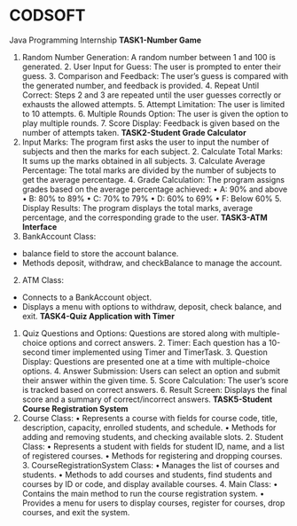 # CODSOFT
Java Programming Internship
**TASK1-Number Game**
  1.	Random Number Generation: A random number between 1 and 100 is generated.
	2.	User Input for Guess: The user is prompted to enter their guess.
	3.	Comparison and Feedback: The user’s guess is compared with the generated number, and feedback is provided.
	4.	Repeat Until Correct: Steps 2 and 3 are repeated until the user guesses correctly or exhausts the allowed attempts.
	5.	Attempt Limitation: The user is limited to 10 attempts.
	6.	Multiple Rounds Option: The user is given the option to play multiple rounds.
	7.	Score Display: Feedback is given based on the number of attempts taken.
**TASK2-Student Grade Calculator**
  1.	Input Marks: The program first asks the user to input the number of subjects and then the marks for each subject.
	2.	Calculate Total Marks: It sums up the marks obtained in all subjects.
	3.	Calculate Average Percentage: The total marks are divided by the number of subjects to get the average percentage.
	4.	Grade Calculation: The program assigns grades based on the average percentage achieved:
	•	A: 90% and above
	•	B: 80% to 89%
	•	C: 70% to 79%
	•	D: 60% to 69%
	•	F: Below 60%
	5.	Display Results: The program displays the total marks, average percentage, and the corresponding grade to the user.
**TASK3-ATM Interface**
  1. BankAccount Class:
   - balance field to store the account balance.
   - Methods deposit, withdraw, and checkBalance to manage the account.
  2. ATM Class:
   - Connects to a BankAccount object.
   - Displays a menu with options to withdraw, deposit, check balance, and exit.
**TASK4-Quiz Application with Timer**
  1.	Quiz Questions and Options: Questions are stored along with multiple-choice options and correct answers.
	2.	Timer: Each question has a 10-second timer implemented using Timer and TimerTask.
	3.	Question Display: Questions are presented one at a time with multiple-choice options.
	4.	Answer Submission: Users can select an option and submit their answer within the given time.
	5.	Score Calculation: The user’s score is tracked based on correct answers.
	6.	Result Screen: Displays the final score and a summary of correct/incorrect answers.
**TASK5-Student Course Registration System**
  1.	Course Class:
	•	Represents a course with fields for course code, title, description, capacity, enrolled students, and schedule.
	•	Methods for adding and removing students, and checking available slots.
	2.	Student Class:
	•	Represents a student with fields for student ID, name, and a list of registered courses.
	•	Methods for registering and dropping courses.
	3.	CourseRegistrationSystem Class:
	•	Manages the list of courses and students.
	•	Methods to add courses and students, find students and courses by ID or code, and display available courses.
	4.	Main Class:
	•	Contains the main method to run the course registration system.
	•	Provides a menu for users to display courses, register for courses, drop courses, and exit the system.
